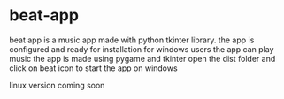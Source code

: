 # beat-app
beat app is a music app made with python tkinter library. the app is configured and ready for installation for windows users
the app can play music 
the app is made using pygame and tkinter 
open the dist folder and click on beat icon to start the app on windows 

linux version coming soon 
